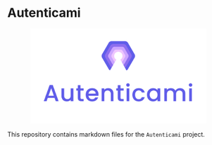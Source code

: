 # Autenticami

<p align="center">
  <img src="assets/logo/transparent-txt/transparent-txt-2lines.svg" class="center" width="400px" height="auto"/>
</p>

This repository contains markdown files for the `Autenticami` project.
